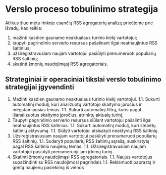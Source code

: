 ﻿# Verslo proceso tobulinimo strategija

Atlikus šiuo metu rinkoje esančių RSS agregatorių analizę prieėjome prie išvadų, kad reikia:

1. mažinti kasdien gaunamo neaktualaus turinio kiekį vartotojui;
1. taupyti pagrindinio serverio resursus pašalinant ilgai neatnaujintus RSS šaltinius;
1. užsiregistravusiam naujam vartotojui pasiūlyti prenumeruoti populiarių RSS šaltinių;
1. skatinti žmonių naudojimąsį RSS agregatoriais.

## Strateginiai ir operaciniai tikslai verslo tobulinimo strategijai įgyvendinti

1. Mažinti kasdien gaunamo neaktualaus turinio kiekį vartotojui.
	1.1. Sukurti automatinį modulį, kuri analizuotų vartotojo skaitymo įpročius ir mėgstamiausias temas.
	1.1. Sukurti automatinį filtrą, kuris pagal išanalizuotus skaitymo įpročius, atrinktų aktualų turinį. 
1. Taupyti pagrindinio serverio resursus siūlant vartotojui pašalinti ilgai neatnaujintus RSS šaltinius.
	1.1. Sukurti automatinį modulį, kuri stebėtų šaltinių aktyvumą.
	1.1. Siūlyti vartotojui atsisakyti neaktyvių RSS šaltinių.
1. Užsiregistravusiam naujam vartotojui pasiūlyti prenumeruoti populiarių RSS šaltinių.
	1.1. Sudaryti populiarių RSS šaltinių sąrašą, suskirstytą pagal RSS šaltinio naujienų temas.
	1.1. Užsiregistravusiam naujam vartotojui pasiūlyti prenumeruoji jam įdomų turinį.
1. Skatinti žmonių naudojimąsi RSS agregatoriais.
	1.1. Naujus vartotojus supažindinti su RSS naudojimosi pagrindais
	1.1. Reklamuoti paprastą ir greitą naujienų pasiekimą iš vienos